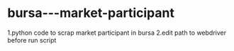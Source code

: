# bursa---market-participant
1.python code to scrap market participant in bursa
2.edit path to webdriver before run script
